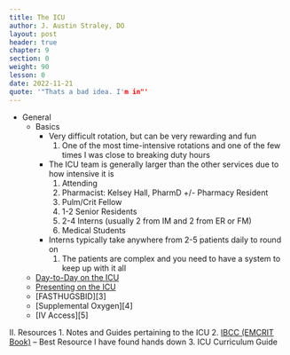 ```yaml
---
title: The ICU
author: J. Austin Straley, DO
layout: post
header: true
chapter: 9
section: 0
weight: 90
lesson: 0
date: 2022-11-21
quote: '"Thats a bad idea. I'm in"'
---
```


- General
    - Basics
        - Very difficult rotation, but can be very rewarding and fun
			1. One of the most time-intensive rotations and one of the few times I was close to breaking duty hours
        - The ICU team is generally larger than the other services due to how intensive it is
			1. Attending
			2. Pharmacist: Kelsey Hall, PharmD +/- Pharmacy Resident
			3. Pulm/Crit Fellow
			4. 1-2 Senior Residents
			5. 2-4 Interns (usually 2 from IM and 2 from ER or FM)
			6. Medical Students
        - Interns typically take anywhere from 2-5 patients daily to round on
			1. The patients are complex and you need to have a system to keep up with it all
    - [Day-to-Day on the ICU][1]
    - [Presenting on the ICU][2]
	- [FASTHUGSBID][3]
	- [Supplemental Oxygen][4]
	- [IV Access][5]
	



II. Resources
	1. Notes and Guides pertaining to the ICU
	2. [IBCC (EMCRIT Book)][6] – Best Resource I have found hands down
	3. ICU Curriculum Guide

[1]: /internguidepages/chapter09/1-day-to-day-icu/
[2]:/internguidepages/chapter09/2-icu-presentations/
[6]: https://emcrit.org/ibcc/toc/